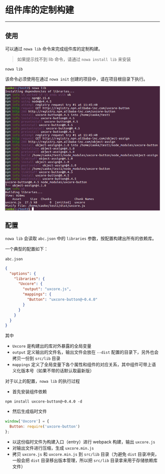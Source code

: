 # 组件库的定制构建

---

## 使用

可以通过 `nowa lib` 命令来完成组件库的定制构建。

> 如果提示找不到 lib 命令，请通过 `nowa install lib` 来安装

```shell
nowa lib
```

该命令必须使用在通过 `nowa init` 创建的项目中，请在项目根目录下执行。

![](screenshot-lib-use.png)

## 配置

`nowa lib` 会读取 `abc.json` 中的 `libraries` 参数，按配置构建出所有的依赖库。

一个典型的配置如下：

`abc.json`
```json
{
  "options": {
    "libraries": {
      "Uxcore": {
        "output": "uxcore.js",
        "mappings": {
          "Button": "uxcore-button@~0.4.0"
        }
      }
    }
  }
}
```

其中
- `Uxcore` 是构建出的库对外暴露的全局变量
- `output` 定义输出的文件名，输出文件会放在 `--dist` 配置的目录下，另外也会拷贝一份到 `src/lib` 目录
- `mappings` 定义了全局变量下各个属性和组件的对应关系，其中组件可带上语义化版本号（如果不带的话默认取最新版）

对于以上的配置，`nowa lib` 的执行过程
- 首先安装组件依赖

```shell
npm install uxcore-button@~0.4.0 -d
```

- 然后生成临时文件

```js
window['Uxcore'] = {
  Button: require('uxcore-button')
};
```

- 以这份临时文件为构建入口（entry）进行 webpack 构建，输出 `uxcore.js`
- 对输出文件进行压缩，生成 `uxcore.min.js`
- 拷贝 `uxcore.js` 和 `uxcore.min.js` 到 `src/lib` 目录（为避免 `dist` 目录冲突，一般会把 `dist` 目录移出版本管理，所以把 `src/lib` 目录拿来用于存储依赖库文件）